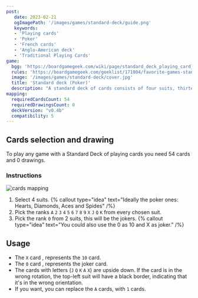 ```yaml
---
post: 
   date: 2023-02-21
   ogImagePath: '/images/games/standard-deck/guide.png'
   keywords:
   - 'Playing cards'
   - 'Poker'
   - 'French cards'
   - 'Anglo-American deck'
   - 'Traditional Playing Cards'
game:
  bgg: 'https://boardgamegeek.com/wiki/page/standard_deck_playing_card_games'
  rules: 'https://boardgamegeek.com/geeklist/171804/favorite-games-standard-playing-cards'
  image: '/images/games/standard-deck/cover.jpg'
  title: 'Standard deck (Poker)'
  description: "A standard deck of cards consists of four suits, thirteen or fewer ranks, and possibly jokers."
mapping:
  requiredCardsCount: 54
  requiredDrawingsCount: 0
  deckVersion: "v0.4b"
  compatibility: 5
---
```


## Cards selection and drawing

To play any game with a Standard Deck of playing cards you need 54 cards and 0 drawings.

### Instructions

![cards mapping](/images/games/standard-deck/guide.png)

1. Select 4 suits.
   {% callout type="idea" text="Ideally the poker ones: Hearts, Diamonds, Aces and Spides" /%}
1. Pick the ranks `A` `2` `3` `4` `5` `6` `7` `8` `9` `X` `J` `Q` `K` from every chosen suit.
1. Pick the rank `0` from 2 suits, this will be the jokers.
   {% callout type="idea" text="You could also use the 0 as 10 and X as joker." /%}

## Usage

- The `X` card , represents the `10` card.
- The `0` card , represents the joker card.
- The cards with letters (`J` `Q` `K` `A` `X`) are upside down. If the card is in the wrong rotation, the top-left suit will have a black border, indicating that it's in the wrong orientation.
- If you want, you can replace the `A` cards, with `1` cards.
